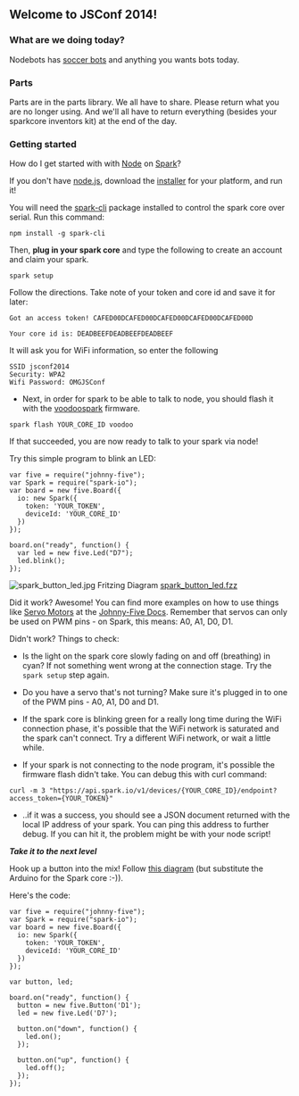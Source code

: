 ## Welcome to JSConf 2014!

### What are we doing today?

Nodebots has [soccer bots](https://www.youtube.com/watch?v=CcCwjnWBoJ8&feature=youtu.be) and anything you wants bots today.


### Parts
Parts are in the parts library. We all have to share. Please return what you are no longer using. And we'll all have to return everything (besides your sparkcore inventors kit) at the end of the day.


### Getting started

How do I get started with with [Node](http://nodejs.org/) on [Spark](https://www.spark.io/)?

If you don't have [node.js](http://nodejs.org/), download the [installer](http://nodejs.org/) for your platform, and run it!

You will need the [spark-cli](https://github.com/spark/spark-cli) package installed to control the spark core over serial. Run this command:

`npm install -g spark-cli`

Then, **plug in your spark core** and type the following to create an account and claim your spark.

`spark setup`

Follow the directions. Take note of your token and core id and save it for later:

```Got an access token! CAFED00DCAFED00DCAFED00DCAFED00DCAFED00D```

```Your core id is: DEADBEEFDEADBEEFDEADBEEF```

It will ask you for WiFi information, so enter the following

```
SSID jsconf2014
Security: WPA2
Wifi Password: OMGJSConf
```

* Next, in order for spark to be able to talk to node, you should flash it with the [voodoospark](https://github.com/voodootikigod/voodoospark) firmware.

```spark flash YOUR_CORE_ID voodoo```

If that succeeded, you are now ready to talk to your spark via node!

Try this simple program to blink an LED:

```
var five = require("johnny-five");
var Spark = require("spark-io");
var board = new five.Board({
  io: new Spark({
    token: 'YOUR_TOKEN',
    deviceId: 'YOUR_CORE_ID'
  })
});

board.on("ready", function() {
  var led = new five.Led("D7");
  led.blink();
});
```
![spark_button_led.jpg](spark_button_led.jpg)
Fritzing Diagram [spark_button_led.fzz](spark_button_led.fzz)

Did it work? Awesome! You can find more examples on how to use things like [Servo Motors](https://github.com/rwaldron/johnny-five/wiki/Servo) at the [Johnny-Five Docs](https://github.com/rwaldron/johnny-five/wiki). Remember that servos can only be used on PWM pins - on Spark, this means: A0, A1, D0, D1.

Didn't work? Things to check:

* Is the light on the spark core slowly fading on and off (breathing) in cyan? If not something went wrong at the connection stage. Try the `spark setup` step again.

* Do you have a servo that's not turning? Make sure it's plugged in to one of the PWM pins - A0, A1, D0 and D1.

* If the spark core is blinking green for a really long time during the WiFi connection phase, it's possible that the WiFi network is saturated and the spark can't connect. Try a different WiFi network, or wait a little while.

* If your spark is not connecting to the node program, it's possible the firmware flash didn't take. You can debug this with curl command:

```
curl -m 3 "https://api.spark.io/v1/devices/{YOUR_CORE_ID}/endpoint?access_token={YOUR_TOKEN}"
```

* ..if it was a success, you should see a JSON document returned with the local IP address of your spark. You can ping this address to further debug. If you can hit it, the problem might be with your node script!


**_Take it to the next level_**

Hook up a button into the mix! Follow [this diagram](https://github.com/rwaldron/johnny-five/blob/master/docs/breadboard/button.png) (but substitute the Arduino for the Spark core :-)).

Here's the code:

```
var five = require("johnny-five");
var Spark = require("spark-io");
var board = new five.Board({
  io: new Spark({
    token: 'YOUR_TOKEN',
    deviceId: 'YOUR_CORE_ID'
  })
});

var button, led;

board.on("ready", function() {
  button = new five.Button('D1');
  led = new five.Led('D7'); 

  button.on("down", function() {
    led.on();
  });

  button.on("up", function() {
    led.off();
  });
});
```
